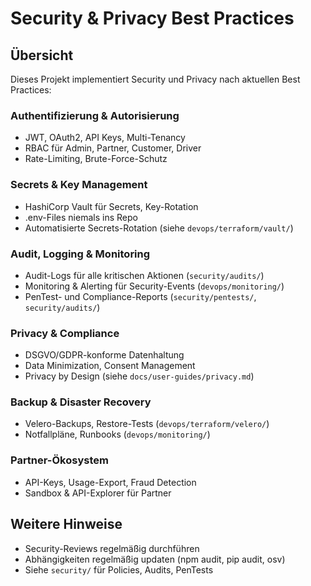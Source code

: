 # Security & Privacy Best Practices

## Übersicht
Dieses Projekt implementiert Security und Privacy nach aktuellen Best Practices:

### Authentifizierung & Autorisierung
- JWT, OAuth2, API Keys, Multi-Tenancy
- RBAC für Admin, Partner, Customer, Driver
- Rate-Limiting, Brute-Force-Schutz

### Secrets & Key Management
- HashiCorp Vault für Secrets, Key-Rotation
- .env-Files niemals ins Repo
- Automatisierte Secrets-Rotation (siehe `devops/terraform/vault/`)

### Audit, Logging & Monitoring
- Audit-Logs für alle kritischen Aktionen (`security/audits/`)
- Monitoring & Alerting für Security-Events (`devops/monitoring/`)
- PenTest- und Compliance-Reports (`security/pentests/`, `security/audits/`)

### Privacy & Compliance
- DSGVO/GDPR-konforme Datenhaltung
- Data Minimization, Consent Management
- Privacy by Design (siehe `docs/user-guides/privacy.md`)

### Backup & Disaster Recovery
- Velero-Backups, Restore-Tests (`devops/terraform/velero/`)
- Notfallpläne, Runbooks (`devops/monitoring/`)

### Partner-Ökosystem
- API-Keys, Usage-Export, Fraud Detection
- Sandbox & API-Explorer für Partner

## Weitere Hinweise
- Security-Reviews regelmäßig durchführen
- Abhängigkeiten regelmäßig updaten (npm audit, pip audit, osv)
- Siehe `security/` für Policies, Audits, PenTests
